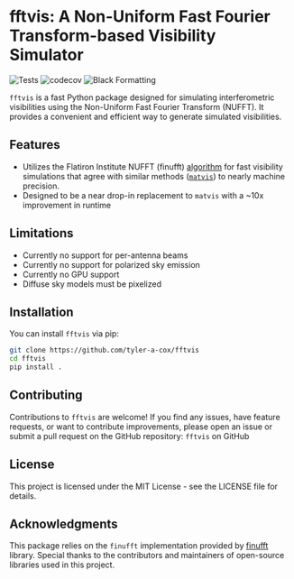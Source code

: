 # fftvis: A Non-Uniform Fast Fourier Transform-based Visibility Simulator

![Tests](https://github.com/tyler-a-cox/fftvis/actions/workflows/ci.yml/badge.svg)
![codecov](https://codecov.io/gh/tyler-a-cox/fftvis/branch/main/graph/badge.svg)
![Black Formatting](https://img.shields.io/badge/code%20style-black-000000.svg)

`fftvis` is a fast Python package designed for simulating interferometric visibilities using the Non-Uniform Fast Fourier Transform (NUFFT). It provides a convenient and efficient way to generate simulated visibilities.

## Features

- Utilizes the Flatiron Institute NUFFT (finufft) [algorithm](https://arxiv.org/abs/1808.06736) for fast visibility simulations that agree with similar methods ([`matvis`](https://github.com/HERA-team/matvis)) to nearly machine precision.
- Designed to be a near drop-in replacement to `matvis` with a ~10x improvement in runtime

## Limitations
- Currently no support for per-antenna beams
- Currently no support for polarized sky emission 
- Currently no GPU support
- Diffuse sky models must be pixelized

## Installation

You can install `fftvis` via pip:

```bash
git clone https://github.com/tyler-a-cox/fftvis
cd fftvis
pip install .
```

## Contributing
Contributions to `fftvis` are welcome! If you find any issues, have feature requests, or want to contribute improvements, please open an issue or submit a pull request on the GitHub repository: `fftvis` on GitHub

## License

This project is licensed under the MIT License - see the LICENSE file for details.

## Acknowledgments
This package relies on the `finufft` implementation provided by [finufft](https://github.com/flatironinstitute/finufft) library. Special thanks to the contributors and maintainers of open-source libraries used in this project.
